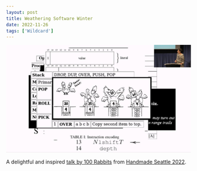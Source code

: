 ```yaml
---
layout: post
title: Weathering Software Winter
date: 2022-11-26
tags: ['Wildcard']
---
```

![Weathering Software Winter](/assets/images/weathering-software-winter.jpg)

A delightful and inspired [talk by 100 Rabbits](https://www.patreon.com/posts/weathering-2022-74858830?utm_medium=post_notification_email&utm_source=post_link&utm_campaign=patron_engagement) from [Handmade Seattle 2022](https://handmade-seattle.com/).<!--x-->